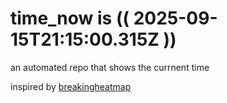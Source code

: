 # time_now is (( 2025-09-15T21:15:00.315Z ))

an automated repo that shows the currnent time

inspired by [breakingheatmap](https://github.com/breakingheatmap/breakingheatmap)